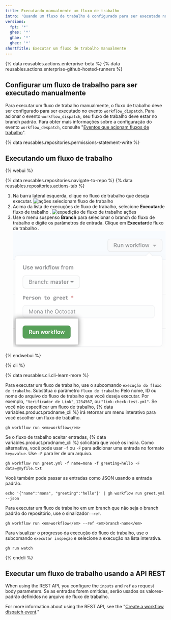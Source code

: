 ```yaml
---
title: Executando manualmente um fluxo de trabalho
intro: 'Quando um fluxo de trabalho é configurado para ser executado no evento `workflow_dispatch`, você pode executar o fluxo de trabalho usando a aba de Ações em {% data variables.product.prodname_dotcom %}, {% data variables.product.prodname_cli %} ou a API REST.'
versions:
  fpt: '*'
  ghes: '*'
  ghae: '*'
  ghec: '*'
shortTitle: Executar um fluxo de trabalho manualmente
---
```


{% data reusables.actions.enterprise-beta %}
{% data reusables.actions.enterprise-github-hosted-runners %}

## Configurar um fluxo de trabalho para ser executado manualmente

Para executar um fluxo de trabalho manualmente, o fluxo de trabalho deve ser configurado para ser executado no evento `workflow_dispatch`. Para acionar o evento `workflow_dispatch`, seu fluxo de trabalho deve estar no branch padrão. Para obter mais informações sobre a configuração do evento `workflow_despatch`, consulte "[Eventos que acionam fluxos de trabalho](/actions/reference/events-that-trigger-workflows#workflow_dispatch)".

{% data reusables.repositories.permissions-statement-write %}

## Executando um fluxo de trabalho

{% webui %}

{% data reusables.repositories.navigate-to-repo %}
{% data reusables.repositories.actions-tab %}
1. Na barra lateral esquerda, clique no fluxo de trabalho que deseja executar. ![ações selecionam fluxo de trabalho](/assets/images/actions-select-workflow.png)
1. Acima da lista de execuções de fluxo de trabalho, selecione **Executar**de fluxo de trabalho . ![expedição de fluxo de trabalho ações](/assets/images/actions-workflow-dispatch.png)
1. Use o menu suspenso **Branch** para selecionar o branch do fluxo de trabalho e digite os parâmetros de entrada. Clique em **Executar**de fluxo de trabalho . ![ações executar manualmente fluxo de trabalho](/assets/images/actions-manually-run-workflow.png)

{% endwebui %}

{% cli %}

{% data reusables.cli.cli-learn-more %}

Para executar um fluxo de trabalho, use o subcomando `execução do fluxo de trabalho`. Substitua o parâmetro `fluxo de trabalho` Pelo nome, ID ou nome do arquivo do fluxo de trabalho que você deseja executar. Por exemplo, `"Verificador de Link"`, `1234567`, ou `"link-check-test.yml"`. Se você não especificar um fluxo de trabalho, {% data variables.product.prodname_cli %} irá retornar um menu interativo para você escolher um fluxo de trabalho.

```shell
gh workflow run <em>workflow</em>
```

Se o fluxo de trabalho aceitar entradas, {% data variables.product.prodname_cli %} solicitará que você os insira. Como alternativa, você pode usar `-f` ou `-F` para adicionar uma entrada no formato `key=value`. Use `-F` para ler de um arquivo.

```shell
gh workflow run greet.yml -f name=mona -f greeting=hello -F data=@myfile.txt
```

Você também pode passar as entradas como JSON usando a entrada padrão.

```shell
echo '{"name":"mona", "greeting":"hello"}' | gh workflow run greet.yml --json
```

Para executar um fluxo de trabalho em um branch que não seja o branch padrão do repositório, use o sinalizador`--ref`.

```shell
gh workflow run <em>workflow</em> --ref <em>branch-name</em>
```

Para visualizar o progresso da execução do fluxo de trabalho, use o subcomando `executar inspeção` e selecione a execução na lista interativa.

```shell
gh run watch
```

{% endcli %}

## Executar um fluxo de trabalho usando a API REST

When using the REST API, you configure the `inputs` and `ref` as request body parameters. Se as entradas forem omitidas, serão usados os valores-padrão definidos no arquivo de fluxo de trabalho.

For more information about using the REST API, see the "[Create a workflow dispatch event](/rest/reference/actions/#create-a-workflow-dispatch-event)."
